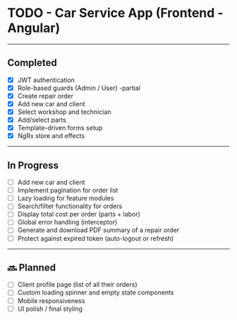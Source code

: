 # TODO - Car Service App (Frontend - Angular)

---

##  Completed
- [x] JWT authentication
- [x] Role-based guards (Admin / User) -partial
- [x] Create repair order
- [x] Add new car and client
- [x] Select workshop and technician
- [x] Add/select parts
- [x] Template-driven forms setup
- [x] NgRx store and effects

---

##  In Progress
- [ ] Add new car and client
- [ ] Implement pagination for order list
- [ ] Lazy loading for feature modules
- [ ] Search/filter functionality for orders
- [ ] Display total cost per order (parts + labor)
- [ ] Global error handling (interceptor)
- [ ] Generate and download PDF summary of a repair order
- [ ] Protect against expired token (auto-logout or refresh)

---

## 🔜 Planned
- [ ] Client profile page (list of all their orders)
- [ ] Custom loading spinner and empty state components
- [ ] Mobile responsiveness
- [ ] UI polish / final styling